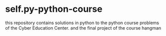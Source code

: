 # self.py-python-course
this repository contains solutions in python to the python course problems of the Cyber ​​Education Center. and the final project of the course hangman

